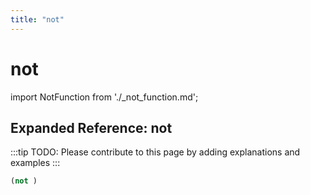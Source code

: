 ```yaml
---
title: "not"
---
```


# not

import NotFunction from './_not_function.md';

<NotFunction />

## Expanded Reference: not

:::tip
TODO: Please contribute to this page by adding explanations and examples
:::

```lisp
(not )
```
